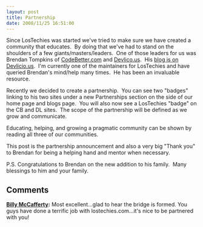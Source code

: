 ```yaml
---
layout: post
title: Partnership
date: 2008/11/25 16:51:00
---
```



Since LosTechies was started we've tried to make sure we have created a community that educates.  By doing that we've had to stand on the shoulders of a few giants/masters/leaders.  One of those leaders for us was Brendan Tompkins of [CodeBetter.com](http://www.codebetter.com) and [Devlico.us](http://www.devlicio.us).  His [blog is on Devlicio.us](http://devlicio.us/blogs/brendantompkins/default.aspx).  I'm currently one of the maintainers for LosTechies and have queried Brendan's mind/help many times.  He has been an invaluable resource.

Recently we decided to create a partnership.  You can see two "badges" linking to his two sites under a new Partnerships section on the side of our home page and blogs page.  You will also now see a LosTechies "badge" on the CB and DL sites.  The scope of the partnership will be defined as we grow and communicate.

Educating, helping, and growing a pragmatic community can be shown by reading all three of our communities.

This post is the partnership announcement and also a very big "Thank you" to Brendan for being a helping hand and mentor when necessary.

P.S. Congratulations to Brendan on the new addition to his family.  Many blessings to him and your family.

## Comments

**[Billy McCafferty](#305 "2008-11-26 16:33:04"):** Most excellent...glad to hear the bridge is formed. You guys have done a terrific job with lostechies.com...it's nice to be partnered with you!


